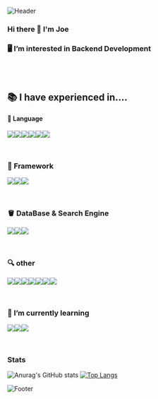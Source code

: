 ![Header](https://capsule-render.vercel.app/api?type=waving&color=auto&height=200&section=fHeader)

### Hi there 👋 I'm Joe 

### 🖥  I’m interested in Backend Development
<br>
<br>

## 📚 I have experienced in....

#### 📕 Language 

<img src="https://img.shields.io/badge/python-3776AB?style=for-the-badge&logo=python&logoColor=white"><img src="https://img.shields.io/badge/Java-007396?style=for-the-badge&logo=Java&logoColor=white"><img src="https://img.shields.io/badge/C-A8B9CC?style=for-the-badge&logo=C&logoColor=white"><img src="https://img.shields.io/badge/HTML5-E34F26?style=for-the-badge&logo=HTML5&logoColor=white"><img src="https://img.shields.io/badge/CSS3-1572B6?style=for-the-badge&logo=CSS3&logoColor=white"><img src="https://img.shields.io/badge/JavaScript-F7DF1E?style=for-the-badge&logo=JavaScript&logoColor=white">

<br>

### 🔫 Framework 

<img src="https://img.shields.io/badge/flask-000000?style=for-the-badge&logo=flask&logoColor=white"><img src="https://img.shields.io/badge/Django-DDE072?style=for-the-badge&logo=Django&logoColor=white"><img src="https://img.shields.io/badge/Node.js-339933?style=for-the-badge&logo=Node.js&logoColor=white">

<br>

### 🪣 DataBase & Search Engine

<img src="https://img.shields.io/badge/MYSQL-4479A1?style=flat-square&logo=MYSQL&logoColor=white"/><img src="https://img.shields.io/badge/MongoDB-47A248?style=flat-square&logo=MongoDB&logoColor=white"/><img src="https://img.shields.io/badge/Elasticsearch-005571?style=for-the-badge&logo=Elasticsearch&logoColor=white">

<br>

### 🔍 other

<img src="https://img.shields.io/badge/NGINX-009639?style=for-the-badge&logo=NGINX&logoColor=white"><img src="https://img.shields.io/badge/Gunicorn-499848?style=for-the-badge&logo=Gunicorn&logoColor=white"><img src="https://img.shields.io/badge/github-181717?style=for-the-badge&logo=github&logoColor=white"><img src="https://img.shields.io/badge/Docker-2496ED?style=flat&logo=Docker&logoColor=white"/><img src="https://img.shields.io/badge/Kibana-005571?style=for-the-badge&logo=Kibana&logoColor=white"><img src="https://img.shields.io/badge/Grafana-F46800?style=for-the-badge&logo=Grafana&logoColor=white"><img src="https://img.shields.io/badge/Prometheus-E6522C?style=for-the-badge&logo=Prometheus&logoColor=white">

<br> 

### 🌱 I’m currently learning 

<img src="https://img.shields.io/badge/Spring Boot-6DB33F?style=for-the-badge&logo=Spring Boot&logoColor=white"><img src="https://img.shields.io/badge/Spring-6DB33F?style=for-the-badge&logo=Spring&logoColor=white"><img src="https://img.shields.io/badge/Rust-000000?style=for-the-badge&logo=Rust&logoColor=white">


<br> 

### Stats

![Anurag's GitHub stats](https://github-readme-stats.vercel.app/api?username=JoeCP17&show_icons=true&theme=radical) [![Top Langs](https://github-readme-stats.vercel.app/api/top-langs/?username=JoeCP17&layout=compact)](https://github.com/anuraghazra/github-readme-stats)

![Footer](https://capsule-render.vercel.app/api?type=waving&color=auto&height=200&section=footer)


<!--
**JoeCP17/JoeCP17** is a ✨ _special_ ✨ repository because its `README.md` (this file) appears on your GitHub profile.

Here are some ideas to get you started:

- 🔭 I’m currently working on ...
- 🌱 I’m currently learning ...
- 👯 I’m looking to collaborate on ...
- 🤔 I’m looking for help with ...
- 💬 Ask me about ...
- 📫 How to reach me: ...
- 😄 Pronouns: ...
- ⚡ Fun fact: ...
-->
